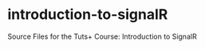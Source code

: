 introduction-to-signalR
=======================

Source Files for the Tuts+ Course: Introduction to SignalR
